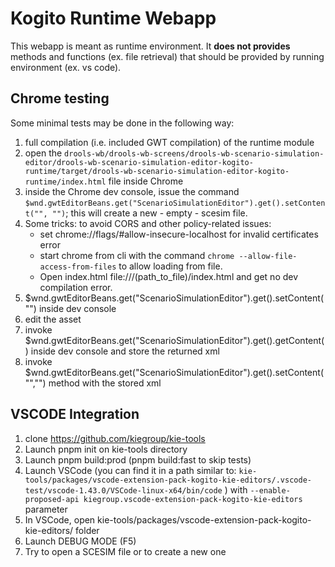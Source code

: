 # Kogito Runtime Webapp

This webapp is meant as runtime environment. It **does not provides** methods and functions (ex. file retrieval) that should be provided by running environment (ex. vs code).

## Chrome testing

Some minimal tests may be done in the following way:

1. full compilation (i.e. included GWT compilation) of the runtime module
2. open the `drools-wb/drools-wb-screens/drools-wb-scenario-simulation-editor/drools-wb-scenario-simulation-editor-kogito-runtime/target/drools-wb-scenario-simulation-editor-kogito-runtime/index.html` file inside Chrome
3. inside the Chrome dev console, issue the command `$wnd.gwtEditorBeans.get("ScenarioSimulationEditor").get().setContent("", "")`; this will create a new - empty - scesim file.
4. Some tricks: to avoid CORS and other policy-related issues:
   - set chrome://flags/#allow-insecure-localhost for invalid certificates error
   - start chrome from cli with the command `chrome --allow-file-access-from-files` to allow loading from file.
   - Open index.html file:///(path_to_file)/index.html and get no dev compilation error.
5. $wnd.gwtEditorBeans.get("ScenarioSimulationEditor").get().setContent("") inside dev console
6. edit the asset
7. invoke $wnd.gwtEditorBeans.get("ScenarioSimulationEditor").get().getContent() inside dev console and store the returned xml
8. invoke $wnd.gwtEditorBeans.get("ScenarioSimulationEditor").get().setContent("","") method with the stored xml

## VSCODE Integration

1. clone https://github.com/kiegroup/kie-tools
2. Launch pnpm init on kie-tools directory
3. Launch pnpm build:prod (pnpm build:fast to skip tests)
4. Launch VSCode (you can find it in a path similar to: `kie-tools/packages/vscode-extension-pack-kogito-kie-editors/.vscode-test/vscode-1.43.0/VSCode-linux-x64/bin/code` ) with `--enable-proposed-api kiegroup.vscode-extension-pack-kogito-kie-editors` parameter
5. In VSCode, open kie-tools/packages/vscode-extension-pack-kogito-kie-editors/ folder
6. Launch DEBUG MODE (F5)
7. Try to open a SCESIM file or to create a new one
